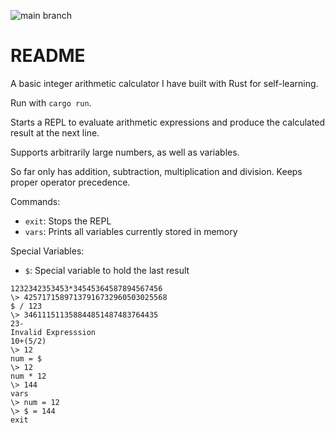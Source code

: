 ![main branch](https://github.com/tolgaparlan/Yet-Another-Command-Line-Calculator/actions/workflows/ci.yml/badge.svg)

# README 
A basic integer arithmetic calculator I have built with Rust for self-learning. 

Run with `cargo run`.

Starts a REPL to evaluate arithmetic expressions and produce the calculated result at the next line.

Supports arbitrarily large numbers, as well as variables.

So far only has addition, subtraction, multiplication and division. Keeps proper operator precedence.

Commands:
- `exit`: Stops the REPL
- `vars`: Prints all variables currently stored in memory

Special Variables:
- `$`: Special variable to hold the last result 

```
1232342353453*34545364587894567456
\> 42571715897137916732960503025568
$ / 123
\> 346111511358844851487483764435
23-
Invalid Expresssion
10+(5/2)
\> 12
num = $
\> 12
num * 12
\> 144
vars
\> num = 12
\> $ = 144
exit
```
